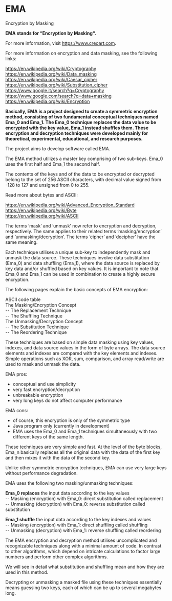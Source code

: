# EMA
Encryption by Masking

<strong>EMA stands for “Encryption by Masking“.</strong>

For more information, visit https://www.creoart.com.

For more information on encryption and data masking, see the following links:

https://en.wikipedia.org/wiki/Cryptography</br>
https://en.wikipedia.org/wiki/Data_masking</br>
https://en.wikipedia.org/wiki/Caesar_cipher</br>
https://en.wikipedia.org/wiki/Substitution_cipher</br>
https://www.google.it/search?q=Cryptography</br>
https://www.google.com/search?q=data+masking</br>
https://en.wikipedia.org/wiki/Encryption</br>

<strong>Basically, EMA is a project designed to create a symmetric encryption method, consisting of two fundamental conceptual techniques named Ema_0 and Ema_1. The Ema_0 technique replaces the data value to be encrypted with the key value, Ema_1 instead shuffles them. These encryption and decryption techniques were developed mainly for theoretical, experimental, educational, and research purposes.</strong>

The project aims to develop software called EMA.

The EMA method utilizes a master key comprising of two sub-keys. Ema_0 uses the first half and Ema_1 the second half.

The contents of the keys and of the data to be encrypted or decrypted belong to the set of 256 ASCII characters, with decimal value signed from -128 to 127 and unsigned from 0 to 255.

Read more about bytes and ASCII:

https://en.wikipedia.org/wiki/Advanced_Encryption_Standard</br>
https://en.wikipedia.org/wiki/Byte</br>
https://en.wikipedia.org/wiki/ASCII</br>

The terms ‘mask’ and ‘unmask’ now refer to encryption and decryption, respectively. The same applies to their related terms ‘masking/encryption’ and ‘unmasking/decryption’. The terms ‘cipher’ and ‘decipher’ have the same meaning.

Each technique utilises a unique sub-key to independently mask and unmask the data source. These techniques involve data substitution (Ema_0) and data shuffling (Ema_1), where the data source is replaced by key data and/or shuffled based on key values. It is important to note that Ema_0 and Ema_1 can be used in combination to create a highly secure encryption.

The following pages explain the basic concepts of EMA encryption:

ASCII code table</br>
The Masking/Encryption Concept</br>
-- The Replacement Technique</br>
-- The Shuffling Technique</br>
The Unmasking/Decryption Concept</br>
-- The Substitution Technique</br>
-- The Reordering Technique</br>

These techniques are based on simple data masking using key values, indexes, and data source values in the form of byte arrays. The data source elements and indexes are compared with the key elements and indexes. Simple operations such as XOR, sum, comparison, and array read/write are used to mask and unmask the data.

EMA pros:

- conceptual and use simplicity</br>
- very fast encryption/decryption</br>
- unbreakable encryption</br>
- very long keys do not affect computer performance</br>

EMA cons:

- of course, this encryption is only of the symmetric type
- Java program only (currently in development)
- EMA uses the Ema_0 and Ema_1 techniques simultaneously with two different keys of the same length.

These techniques are very simple and fast. At the level of the byte blocks, Ema_n basically replaces all the original data with the data of the first key and then mixes it with the data of the second key.

Unlike other symmetric encryption techniques, EMA can use very large keys without performance degradation.

EMA uses the following two masking/unmasking techniques:

<strong>Ema_0 replaces</strong> the input data according to the key values</br>
-- Masking (encryption) with Ema_0: direct substitution called replacement</br>
-- Unmasking (decryption) with Ema_0: reverse substitution called substitution</br>

<strong>Ema_1 shuffle</strong> the input data according to the key indexes and values</br>
-- Masking (encryption) with Ema_1: direct shuffling called shuffling</br>
-- Unmasking (decryption) with Ema_1: reverse shuffling called reordering</br>

The EMA encryption and decryption method utilises uncomplicated and recognizable techniques along with a minimal amount of code. In contrast to other algorithms, which depend on intricate calculations to factor large numbers and perform other complex algorithms.

We will see in detail what substitution and shuffling mean and how they are used in this method.

Decrypting or unmasking a masked file using these techniques essentially means guessing two keys, each of which can be up to several megabytes long.
